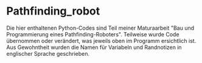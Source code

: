 # Pathfinding_robot

Die hier enthaltenen Python-Codes sind Teil meiner Maturaarbeit "Bau und Programmierung eines Pathfinding-Roboters". Teilweise wurde Code übernommen oder verändert, was jeweils oben im Programm ersichtlich ist. Aus Gewohntheit wurden die Namen für Variabeln und Randnotizen in englischer Sprache geschrieben.
